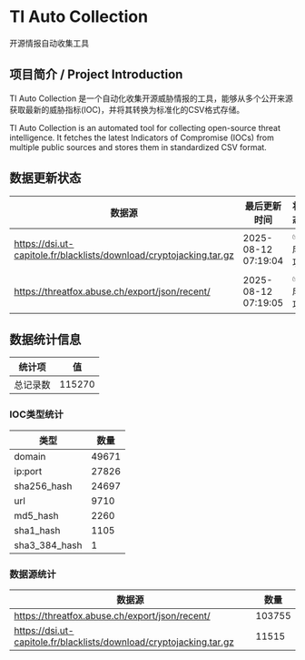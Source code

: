 # TI Auto Collection

 开源情报自动收集工具

## 项目简介 / Project Introduction

TI Auto Collection 是一个自动化收集开源威胁情报的工具，能够从多个公开来源获取最新的威胁指标(IOC)，并将其转换为标准化的CSV格式存储。

TI Auto Collection is an automated tool for collecting open-source threat intelligence. It fetches the latest Indicators of Compromise (IOCs) from multiple public sources and stores them in standardized CSV format.

## 数据更新状态

| 数据源 | 最后更新时间 | 状态 |
|--------|------------|------|
| https://dsi.ut-capitole.fr/blacklists/download/cryptojacking.tar.gz | 2025-08-12 07:19:04 | ✅ 成功 |
| https://threatfox.abuse.ch/export/json/recent/ | 2025-08-12 07:19:05 | ✅ 成功 |










































































































































## 数据统计信息

| 统计项 | 值 |
|--------|----|
| 总记录数 | 115270 |

### IOC类型统计

| 类型 | 数量 |
|------|------|
| domain | 49671 |
| ip:port | 27826 |
| sha256_hash | 24697 |
| url | 9710 |
| md5_hash | 2260 |
| sha1_hash | 1105 |
| sha3_384_hash | 1 |

### 数据源统计

| 数据源 | 数量 |
|--------|------|
| https://threatfox.abuse.ch/export/json/recent/ | 103755 |
| https://dsi.ut-capitole.fr/blacklists/download/cryptojacking.tar.gz | 11515 |
